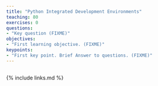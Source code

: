 ```yaml
---
title: "Python Integrated Development Environments"
teaching: 80
exercises: 0
questions:
- "Key question (FIXME)"
objectives:
- "First learning objective. (FIXME)"
keypoints:
- "First key point. Brief Answer to questions. (FIXME)"
---
```


##


{% include links.md %}

